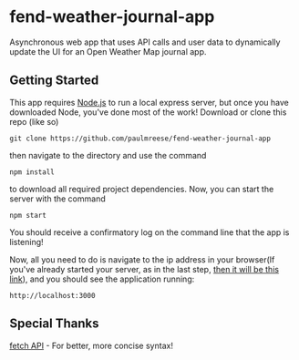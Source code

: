 # fend-weather-journal-app
Asynchronous web app that uses API calls and user data to dynamically update the UI for an Open Weather Map journal app.

## Getting Started

This app requires [Node.js](https://nodejs.org) to run a local express server, but once you have downloaded Node, you've done most of the work! Download or clone this repo (like so)

```
git clone https://github.com/paulmreese/fend-weather-journal-app
```

then navigate to the directory and use the command

```
npm install
```

to download all required project dependencies. Now, you can start the server with the command

```
npm start
```

You should receive a confirmatory log on the command line that the app is listening!

Now, all you need to do is navigate to the ip address in your browser(If you've already started your server, as in the last step, [then it will be this link](http://localhost:3000)), and you should see the application running:

```
http://localhost:3000
```

## Special Thanks

[fetch API](https://dev.to/shoupn/javascript-fetch-api-and-using-asyncawait-47mp) - For better, more concise syntax!
